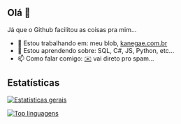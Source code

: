 ## Olá 👋

Já que o Github facilitou as coisas pra mim...

- 🔭 Estou trabalhando em: meu blob, [kanegae.com.br](kanegae.com.br)
- 🌱 Estou aprendendo sobre: SQL, C#, JS, Python, etc...
- 📫 Como falar comigo: [✉️](mailto:yurikanegae@gmail.com) vai direto pro spam...

## Estatísticas
[![Estatísticas gerais](https://github-readme-stats.vercel.app/api?username=yurikanegae&show_icons=true&theme=synthwave)](https://github.com/anuraghazra/github-readme-stats)

[![Top linguagens](https://github-readme-stats.vercel.app/api/top-langs/?username=yurikanegae&theme=synthwave)](https://github.com/anuraghazra/github-readme-stats)